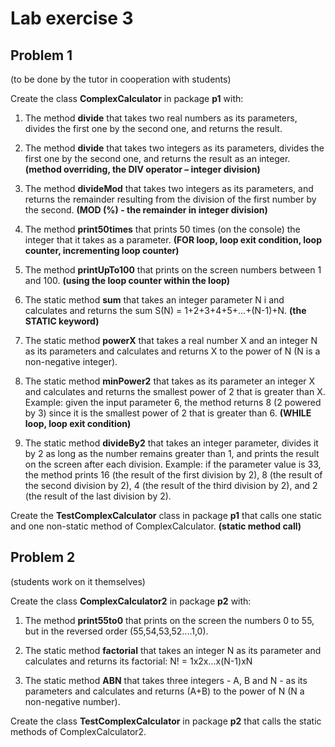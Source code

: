 # Lab exercise 3

## Problem 1
(to be done by the tutor in cooperation with students)

Create the class **ComplexCalculator** in package **p1** with:

1. The method **divide** that takes two real numbers as its parameters, divides the first one by the second one, and returns the result.

2. The method **divide** that takes two integers as its parameters, divides the first one by the second one, and returns the result as an integer. **(method overriding, the DIV operator – integer division)**

3. The method **divideMod** that takes two integers as its parameters, and returns the remainder resulting from the division of the first number by the second. **(MOD (%) - the remainder in integer division)**

4. The method **print50times** that prints 50 times (on the console) the integer that it takes as a parameter. **(FOR loop, loop exit condition, loop counter, incrementing loop counter)**

5. The method **printUpTo100** that prints on the screen numbers between 1 and 100. **(using the loop counter within the loop)**

6. The static method **sum** that takes an integer parameter N i and calculates and returns the sum S(N) = 1+2+3+4+5+...+(N-1)+N. **(the STATIC keyword)**

7. The static method **powerX** that takes a real number X and an integer N as its parameters and calculates and returns X to the power of N (N is a non-negative integer).

8. The static method **minPower2** that takes as its parameter an integer X and calculates and returns the smallest power of 2 that is greater than X. Example: given the input parameter 6, the method returns 8 (2 powered by 3) since it is the smallest power of 2 that is greater than 6. **(WHILE loop, loop exit condition)**

9. The static method **divideBy2** that takes an integer parameter, divides it by 2 as long as the number remains greater than 1, and prints the result on the screen after each division. Example: if the parameter value is 33, the method prints 16 (the result of the first division by 2), 8 (the result of the second division by 2), 4 (the result of the third division by 2), and 2 (the result of the last division by 2).

Create the **TestComplexCalculator** class in package **p1** that calls one static and one non-static method of ComplexCalculator. **(static method call)**


## Problem 2
(students work on it themselves)

Create the class **ComplexCalculator2** in package **p2** with:

1. The method **print55to0** that prints on the screen the numbers 0 to 55, but in the reversed order (55,54,53,52....1,0).

2. The static method **factorial** that takes an integer N as its parameter and calculates and returns its factorial:  N! = 1x2x...x(N-1)xN

3. The static method **ABN** that takes three integers - A, B and N - as its parameters and calculates and returns (A+B) to the power of N (N a non-negative number).

Create the class **TestComplexCalculator** in package **p2** that calls the static methods of ComplexCalculator2.